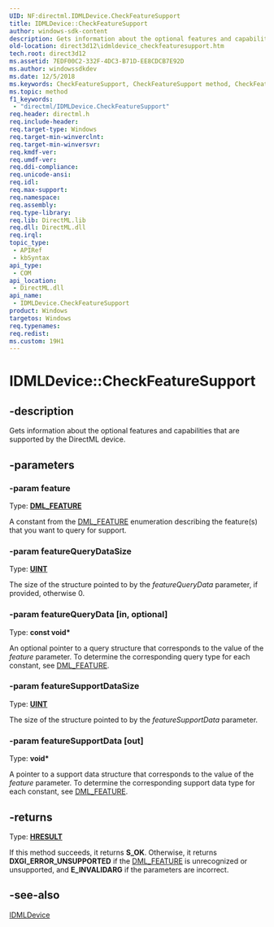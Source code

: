 ```yaml
---
UID: NF:directml.IDMLDevice.CheckFeatureSupport
title: IDMLDevice::CheckFeatureSupport
author: windows-sdk-content
description: Gets information about the optional features and capabilities that are supported by the DirectML device.
old-location: direct3d12\idmldevice_checkfeaturesupport.htm
tech.root: direct3d12
ms.assetid: 7EDF00C2-332F-4DC3-B71D-EE8CDCB7E92D
ms.author: windowssdkdev
ms.date: 12/5/2018
ms.keywords: CheckFeatureSupport, CheckFeatureSupport method, CheckFeatureSupport method,IDMLDevice interface, IDMLDevice interface,CheckFeatureSupport method, IDMLDevice.CheckFeatureSupport, IDMLDevice::CheckFeatureSupport, direct3d12.idmldevice_checkfeaturesupport, directml/IDMLDevice::CheckFeatureSupport
ms.topic: method
f1_keywords: 
 - "directml/IDMLDevice.CheckFeatureSupport"
req.header: directml.h
req.include-header: 
req.target-type: Windows
req.target-min-winverclnt: 
req.target-min-winversvr: 
req.kmdf-ver: 
req.umdf-ver: 
req.ddi-compliance: 
req.unicode-ansi: 
req.idl: 
req.max-support: 
req.namespace: 
req.assembly: 
req.type-library: 
req.lib: DirectML.lib
req.dll: DirectML.dll
req.irql: 
topic_type:
 - APIRef
 - kbSyntax
api_type:
 - COM
api_location:
 - DirectML.dll
api_name:
 - IDMLDevice.CheckFeatureSupport
product: Windows
targetos: Windows
req.typenames: 
req.redist: 
ms.custom: 19H1
---
```


# IDMLDevice::CheckFeatureSupport


## -description






Gets information about the optional features and capabilities that are supported by the DirectML device.


## -parameters




### -param feature

Type: [**DML_FEATURE**](/windows/desktop/api/directml/ne-directml-dml_feature)

A constant from the [DML_FEATURE](/windows/desktop/api/directml/ne-directml-dml_feature) enumeration describing the feature(s) that you want to query for support.


### -param featureQueryDataSize

Type: [**UINT**](/windows/desktop/winprog/windows-data-types)

The size of the structure pointed to by the <i>featureQueryData</i> parameter, if provided, otherwise 0.


### -param featureQueryData [in, optional]

Type: <b>const void*</b>

An optional pointer to a query structure that corresponds to the value of the <i>feature</i> parameter. To determine the corresponding query type for each constant, see [DML_FEATURE](/windows/desktop/api/directml/ne-directml-dml_feature).


### -param featureSupportDataSize

Type: [**UINT**](/windows/desktop/winprog/windows-data-types)

The size of the structure pointed to by the <i>featureSupportData</i> parameter.


### -param featureSupportData [out]

Type: <b>void*</b>

A pointer to a support data structure that corresponds to the value of the <i>feature</i> parameter. To determine the corresponding support data type for each constant, see [DML_FEATURE](/windows/desktop/api/directml/ne-directml-dml_feature).


## -returns



Type: [**HRESULT**](/windows/desktop/winprog/windows-data-types)

If this method succeeds, it returns **S_OK**. Otherwise, it returns **DXGI_ERROR_UNSUPPORTED** if the [DML_FEATURE](/windows/desktop/api/directml/ne-directml-dml_feature) is unrecognized or unsupported, and **E_INVALIDARG** if the parameters are incorrect.




## -see-also




[IDMLDevice](/windows/desktop/api/directml/nn-directml-idmldevice)
 

 

